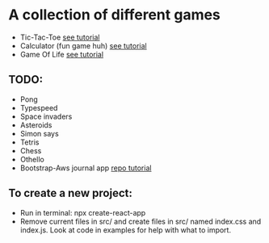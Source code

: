 # A collection of different games
 * Tic-Tac-Toe [see tutorial](https://reactjs.org/tutorial/tutorial.html#setup-option-2-local-development-environment) 
 * Calculator (fun game huh) [see tutorial](https://www.youtube.com/watch?v=ZtU7Mhf9vN8)
 * Game Of Life [see tutorial](https://www.youtube.com/watch?v=PM0_Er3SvFQ)
 
## TODO:
 * Pong
 * Typespeed 
 * Space invaders
 * Asteroids
 * Simon says
 * Tetris
 * Chess
 * Othello
 * Bootstrap-Aws journal app [repo tutorial](https://github.com/richardzcode/Journal-AWS-Amplify-Tutorial/tree/master/step-01)

 ## To create a new project:
 * Run in terminal: npx create-react-app <APP-NAME>
 * Remove current files in src/ and create files in src/ named index.css and index.js. Look at code in examples for help with what to import.